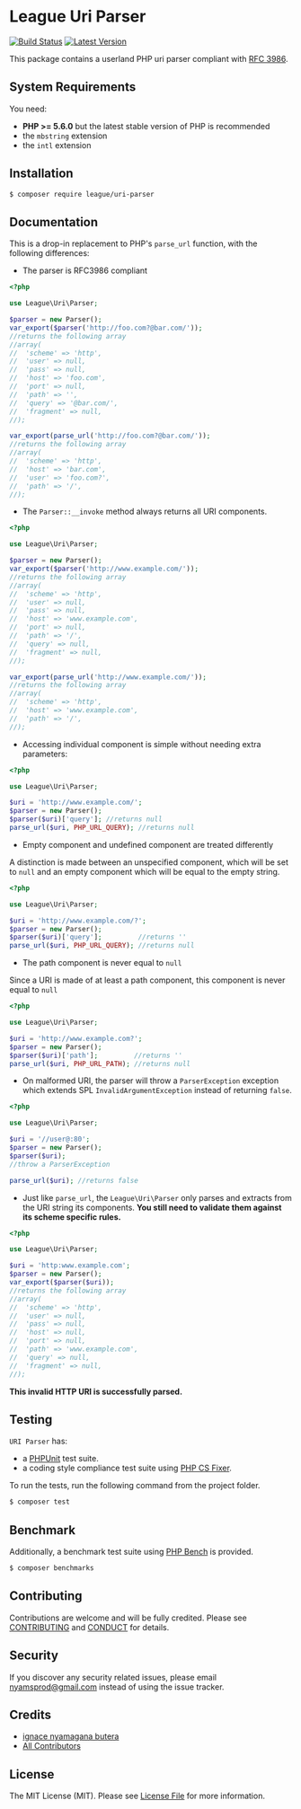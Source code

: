 League Uri Parser
=======

[![Build Status](https://img.shields.io/travis/thephpleague/uri-parser/master.svg?style=flat-square)](https://travis-ci.org/thephpleague/uri-parser)
[![Latest Version](https://img.shields.io/github/release/thephpleague/uri-parser.svg?style=flat-square)](https://github.com/thephpleague/uri-parser/releases)

This package contains a userland PHP uri parser compliant with [RFC 3986](http://tools.ietf.org/html/rfc3986).

System Requirements
-------

You need:

- **PHP >= 5.6.0** but the latest stable version of PHP is recommended
- the `mbstring` extension
- the `intl` extension

Installation
--------

```bash
$ composer require league/uri-parser
```

Documentation
---------

This is a drop-in replacement to PHP's `parse_url` function, with the following differences:

- The parser is RFC3986 compliant

```php
<?php

use League\Uri\Parser;

$parser = new Parser();
var_export($parser('http://foo.com?@bar.com/'));
//returns the following array
//array(
//  'scheme' => 'http',
//  'user' => null,
//  'pass' => null,
//  'host' => 'foo.com',
//  'port' => null,
//  'path' => '',
//  'query' => '@bar.com/',
//  'fragment' => null,
//);

var_export(parse_url('http://foo.com?@bar.com/'));
//returns the following array
//array(
//  'scheme' => 'http',
//  'host' => 'bar.com',
//  'user' => 'foo.com?',
//  'path' => '/',
//);
```

- The `Parser::__invoke` method always returns all URI components.

```php
<?php

use League\Uri\Parser;

$parser = new Parser();
var_export($parser('http://www.example.com/'));
//returns the following array
//array(
//  'scheme' => 'http',
//  'user' => null,
//  'pass' => null,
//  'host' => 'www.example.com',
//  'port' => null,
//  'path' => '/',
//  'query' => null,
//  'fragment' => null,
//);

var_export(parse_url('http://www.example.com/'));
//returns the following array
//array(
//  'scheme' => 'http',
//  'host' => 'www.example.com',
//  'path' => '/',
//);
```

- Accessing individual component is simple without needing extra parameters:

```php
<?php

use League\Uri\Parser;

$uri = 'http://www.example.com/';
$parser = new Parser();
$parser($uri)['query']; //returns null
parse_url($uri, PHP_URL_QUERY); //returns null
```

- Empty component and undefined component are treated differently

A distinction is made between an unspecified component, which will be set to `null` and an empty component which will be equal to the empty string.

```php
<?php

use League\Uri\Parser;

$uri = 'http://www.example.com/?';
$parser = new Parser();
$parser($uri)['query'];         //returns ''
parse_url($uri, PHP_URL_QUERY); //returns null
```

- The path component is never equal to `null`

Since a URI is made of at least a path component, this component is never equal to `null`

```php
<?php

use League\Uri\Parser;

$uri = 'http://www.example.com?';
$parser = new Parser();
$parser($uri)['path'];         //returns ''
parse_url($uri, PHP_URL_PATH); //returns null
```

- On malformed URI, the parser will throw a `ParserException` exception which extends SPL `InvalidArgumentException` instead of returning `false`.

```php
<?php

use League\Uri\Parser;

$uri = '//user@:80';
$parser = new Parser();
$parser($uri);
//throw a ParserException

parse_url($uri); //returns false
```

- Just like `parse_url`, the `League\Uri\Parser` only parses and extracts from the URI string its components. **You still need to validate them against its scheme specific rules.**

```php
<?php

use League\Uri\Parser;

$uri = 'http:www.example.com';
$parser = new Parser();
var_export($parser($uri));
//returns the following array
//array(
//  'scheme' => 'http',
//  'user' => null,
//  'pass' => null,
//  'host' => null,
//  'port' => null,
//  'path' => 'www.example.com',
//  'query' => null,
//  'fragment' => null,
//);
```

**This invalid HTTP URI is successfully parsed.**

Testing
-------

`URI Parser` has:

- a [PHPUnit](https://phpunit.de) test suite.
- a coding style compliance test suite using [PHP CS Fixer](http://cs.sensiolabs.org/).

To run the tests, run the following command from the project folder.

```bash
$ composer test
```

Benchmark
-------

Additionally, a benchmark test suite using [PHP Bench](https://github.com/phpbench/phpbench) is provided.

```bash
$ composer benchmarks
```

Contributing
-------

Contributions are welcome and will be fully credited. Please see [CONTRIBUTING](.github/CONTRIBUTING.md) and [CONDUCT](CONDUCT.md) for details.

Security
-------

If you discover any security related issues, please email nyamsprod@gmail.com instead of using the issue tracker.

Credits
-------

- [ignace nyamagana butera](https://github.com/nyamsprod)
- [All Contributors](https://github.com/thephpleague/uri-parser/contributors)

License
-------

The MIT License (MIT). Please see [License File](LICENSE) for more information.